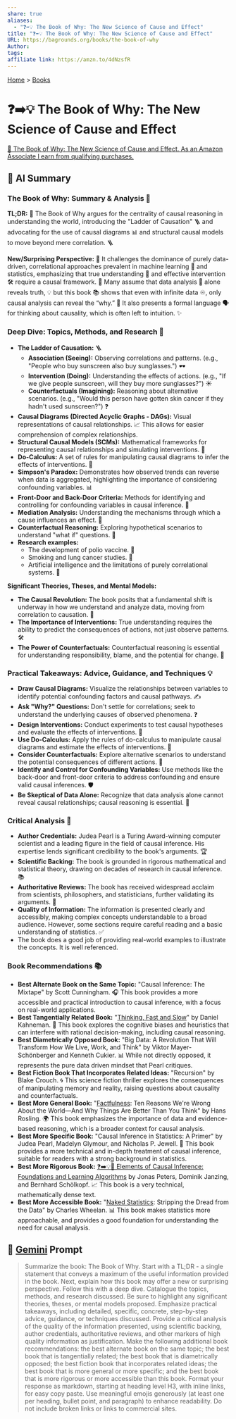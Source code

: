 ```yaml
---
share: true
aliases:
  - "❓➡️💡 The Book of Why: The New Science of Cause and Effect"
title: "❓➡️💡 The Book of Why: The New Science of Cause and Effect"
URL: https://bagrounds.org/books/the-book-of-why
Author: 
tags: 
affiliate link: https://amzn.to/4dNzsfR
---
```

[Home](../index.md) > [Books](./index.md)  
# ❓➡️💡 The Book of Why: The New Science of Cause and Effect  
[🛒 The Book of Why: The New Science of Cause and Effect. As an Amazon Associate I earn from qualifying purchases.](https://amzn.to/4dNzsfR)  
  
## 🤖 AI Summary  
### The Book of Why: Summary & Analysis 🧠  
**TL;DR:** 📖 The Book of Why argues for the centrality of causal reasoning in understanding the world, introducing the "Ladder of Causation" 🪜 and advocating for the use of causal diagrams 📊 and structural causal models to move beyond mere correlation. 🪜  
  
**New/Surprising Perspective:** 🤯 It challenges the dominance of purely data-driven, correlational approaches prevalent in machine learning 🤖 and statistics, emphasizing that true understanding 🤔 and effective intervention 🛠️ require a causal framework. 🧠 Many assume that data analysis 🧮 alone reveals truth, 💡 but this book 📚 shows that even with infinite data ♾️, only causal analysis can reveal the “why.” 🤔 It also presents a formal language 🗣️ for thinking about causality, which is often left to intuition. ✨  
  
### Deep Dive: Topics, Methods, and Research 🔬  
* **The Ladder of Causation:** 🪜  
    * **Association (Seeing):** Observing correlations and patterns. (e.g., "People who buy sunscreen also buy sunglasses.") 🕶️  
    * **Intervention (Doing):** Understanding the effects of actions. (e.g., "If we give people sunscreen, will they buy more sunglasses?") ☀️  
    * **Counterfactuals (Imagining):** Reasoning about alternative scenarios. (e.g., "Would this person have gotten skin cancer if they hadn't used sunscreen?") ❓  
* **Causal Diagrams (Directed Acyclic Graphs - DAGs):** Visual representations of causal relationships. 📈 This allows for easier comprehension of complex relationships.  
* **Structural Causal Models (SCMs):** Mathematical frameworks for representing causal relationships and simulating interventions. 📝  
* **Do-Calculus:** A set of rules for manipulating causal diagrams to infer the effects of interventions. 🧮  
* **Simpson's Paradox:** Demonstrates how observed trends can reverse when data is aggregated, highlighting the importance of considering confounding variables. 📊  
* **Front-Door and Back-Door Criteria:** Methods for identifying and controlling for confounding variables in causal inference. 🚪  
* **Mediation Analysis:** Understanding the mechanisms through which a cause influences an effect. 🔗  
* **Counterfactual Reasoning:** Exploring hypothetical scenarios to understand "what if" questions. 💭  
* **Research examples:**  
    * The development of polio vaccine. 💉  
    * Smoking and lung cancer studies. 🚬  
    * Artificial intelligence and the limitations of purely correlational systems. 🤖  
  
**Significant Theories, Theses, and Mental Models:**  
* **The Causal Revolution:** The book posits that a fundamental shift is underway in how we understand and analyze data, moving from correlation to causation. 🔄  
* **The Importance of Interventions:** True understanding requires the ability to predict the consequences of actions, not just observe patterns. 🛠️  
* **The Power of Counterfactuals:** Counterfactual reasoning is essential for understanding responsibility, blame, and the potential for change. 🔮  
  
### Practical Takeaways: Advice, Guidance, and Techniques 💡  
* **Draw Causal Diagrams:** Visualize the relationships between variables to identify potential confounding factors and causal pathways. ✍️  
* **Ask "Why?" Questions:** Don't settle for correlations; seek to understand the underlying causes of observed phenomena. ❓  
* **Design Interventions:** Conduct experiments to test causal hypotheses and evaluate the effects of interventions. 🧪  
* **Use Do-Calculus:** Apply the rules of do-calculus to manipulate causal diagrams and estimate the effects of interventions. 🧮  
* **Consider Counterfactuals:** Explore alternative scenarios to understand the potential consequences of different actions. 💭  
* **Identify and Control for Confounding Variables:** Use methods like the back-door and front-door criteria to address confounding and ensure valid causal inferences. 🛡️  
* **Be Skeptical of Data Alone:** Recognize that data analysis alone cannot reveal causal relationships; causal reasoning is essential. 🧐  
  
### Critical Analysis 🧐  
* **Author Credentials:** Judea Pearl is a Turing Award-winning computer scientist and a leading figure in the field of causal inference. His expertise lends significant credibility to the book's arguments. 🏆  
* **Scientific Backing:** The book is grounded in rigorous mathematical and statistical theory, drawing on decades of research in causal inference. 📚  
* **Authoritative Reviews:** The book has received widespread acclaim from scientists, philosophers, and statisticians, further validating its arguments. 📰  
* **Quality of Information:** The information is presented clearly and accessibly, making complex concepts understandable to a broad audience. However, some sections require careful reading and a basic understanding of statistics. ✅  
* The book does a good job of providing real-world examples to illustrate the concepts. It is well referenced.  
  
### Book Recommendations 📚  
* **Best Alternate Book on the Same Topic:** "Causal Inference: The Mixtape" by Scott Cunningham. 🎧 This book provides a more accessible and practical introduction to causal inference, with a focus on real-world applications.  
* **Best Tangentially Related Book:** "[Thinking, Fast and Slow](./thinking-fast-and-slow.md)" by Daniel Kahneman. 🧠 This book explores the cognitive biases and heuristics that can interfere with rational decision-making, including causal reasoning.  
* **Best Diametrically Opposed Book:** "Big Data: A Revolution That Will Transform How We Live, Work, and Think" by Viktor Mayer-Schönberger and Kenneth Cukier. 📊 While not directly opposed, it represents the pure data driven mindset that Pearl critiques.  
* **Best Fiction Book That Incorporates Related Ideas:** "Recursion" by Blake Crouch. 🌀 This science fiction thriller explores the consequences of manipulating memory and reality, raising questions about causality and counterfactuals.  
* **Best More General Book:** "[Factfulness](./factfulness.md): Ten Reasons We're Wrong About the World—And Why Things Are Better Than You Think" by Hans Rosling. 🌍 This book emphasizes the importance of data and evidence-based reasoning, which is a broader context for causal analysis.  
* **Best More Specific Book:** "Causal Inference in Statistics: A Primer" by Judea Pearl, Madelyn Glymour, and Nicholas P. Jewell. 📖 This book provides a more technical and in-depth treatment of causal inference, suitable for readers with a strong background in statistics.  
* **Best More Rigorous Book:** [❓➡️💡🧮 Elements of Causal Inference: Foundations and Learning Algorithms](./elements-of-causal-inference-foundations-and-learning-algorithms.md) by Jonas Peters, Dominik Janzing, and Bernhard Schölkopf. 📈 This book is a very technical, mathematically dense text.  
* **Best More Accessible Book:** "[Naked Statistics](./naked-statistics.md): Stripping the Dread from the Data" by Charles Wheelan. 📊 This book makes statistics more approachable, and provides a good foundation for understanding the need for causal analysis.  
  
## 💬 [Gemini](https://gemini.google.com) Prompt  
> Summarize the book: The Book of Why. Start with a TL;DR - a single statement that conveys a maximum of the useful information provided in the book. Next, explain how this book may offer a new or surprising perspective. Follow this with a deep dive. Catalogue the topics, methods, and research discussed. Be sure to highlight any significant theories, theses, or mental models proposed. Emphasize practical takeaways, including detailed, specific, concrete, step-by-step advice, guidance, or techniques discussed. Provide a critical analysis of the quality of the information presented, using scientific backing, author credentials, authoritative reviews, and other markers of high quality information as justification. Make the following additional book recommendations: the best alternate book on the same topic; the best book that is tangentially related; the best book that is diametrically opposed; the best fiction book that incorporates related ideas; the best book that is more general or more specific; and the best book that is more rigorous or more accessible than this book. Format your response as markdown, starting at heading level H3, with inline links, for easy copy paste. Use meaningful emojis generously (at least one per heading, bullet point, and paragraph) to enhance readability. Do not include broken links or links to commercial sites.